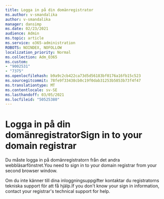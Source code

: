 ```yaml
---
title: Logga in på din domänregistrator
ms.author: v-smandalika
author: v-smandalika
manager: dansimp
ms.date: 02/23/2021
audience: Admin
ms.topic: article
ms.service: o365-administration
ROBOTS: NOINDEX, NOFOLLOW
localization_priority: Normal
ms.collection: Adm_O365
ms.custom:
- "9002531"
- "7375"
ms.openlocfilehash: b9a9c2cb422ca73d5d56183bf0176a16fb15c523
ms.sourcegitcommit: 78fe9f33438cb0c19f0dab31253b5853b73f4f47
ms.translationtype: MT
ms.contentlocale: sv-SE
ms.lasthandoff: 03/05/2021
ms.locfileid: "50525380"
---
```

# <a name="sign-in-to-your-domain-registrar"></a><span data-ttu-id="3bd87-102">Logga in på din domänregistrator</span><span class="sxs-lookup"><span data-stu-id="3bd87-102">Sign in to your domain registrar</span></span>

<span data-ttu-id="3bd87-103">Du måste logga in på domänregistratorn från det andra webbläsarfönstret.</span><span class="sxs-lookup"><span data-stu-id="3bd87-103">You need to sign in to your domain registrar from your second browser window.</span></span>

<span data-ttu-id="3bd87-104">Om du inte känner till dina inloggningsuppgifter kontaktar du registratorns tekniska support för att få hjälp.</span><span class="sxs-lookup"><span data-stu-id="3bd87-104">If you don't know your sign in information, contact your registrar's technical support for help.</span></span>